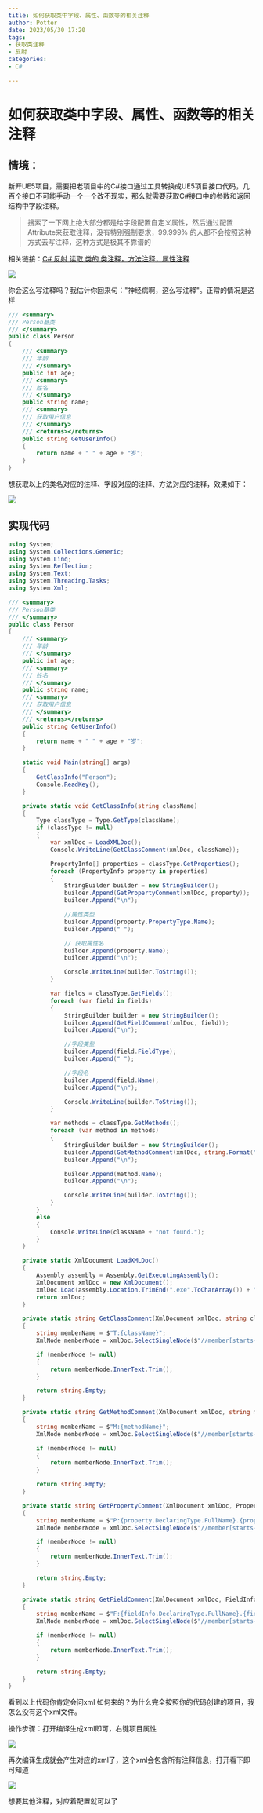 ```yaml
---
title: 如何获取类中字段、属性、函数等的相关注释
author: Potter
date: 2023/05/30 17:20
tags: 
- 获取类注释
- 反射
categories: 
- C#

---
```

# 如何获取类中字段、属性、函数等的相关注释

## 情境：

新开UE5项目，需要把老项目中的C#接口通过工具转换成UE5项目接口代码，几百个接口不可能手动一个一个改不现实，那么就需要获取C#接口中的参数和返回结构中字段注释。

> 搜索了一下网上绝大部分都是给字段配置自定义属性，然后通过配置Attribute来获取注释，没有特别强制要求，99.999% 的人都不会按照这种方式去写注释，这种方式是极其不靠谱的
> 

相关链接：[C# 反射 读取 类的 类注释，方法注释，属性注释](https://blog.csdn.net/m0_37879526/article/details/107869486)

![](https://cdn.jsdelivr.net/gh/yxw007/BlogPicBed@master/img/20230530153614.png)

你会这么写注释吗？我估计你回来句："神经病啊，这么写注释"。正常的情况是这样

```csharp
/// <summary>
/// Person基类
/// </summary>
public class Person
{
	/// <summary>
	/// 年龄
	/// </summary>
	public int age;
	/// <summary>
	/// 姓名
	/// </summary>
	public string name;
	/// <summary>
	/// 获取用户信息
	/// </summary>
	/// <returns></returns>
	public string GetUserInfo()
	{
		return name + " " + age + "岁";
	}
}
```

想获取以上的类名对应的注释、字段对应的注释、方法对应的注释，效果如下：

![](https://cdn.jsdelivr.net/gh/yxw007/BlogPicBed@master//img/20230530161505.png)

## 实现代码

```csharp
using System;
using System.Collections.Generic;
using System.Linq;
using System.Reflection;
using System.Text;
using System.Threading.Tasks;
using System.Xml;

/// <summary>
/// Person基类
/// </summary>
public class Person
{
    /// <summary>
    /// 年龄
    /// </summary>
    public int age;
    /// <summary>
    /// 姓名
    /// </summary>
    public string name;
    /// <summary>
    /// 获取用户信息
    /// </summary>
    /// <returns></returns>
    public string GetUserInfo()
    {
        return name + " " + age + "岁";
    }

    static void Main(string[] args)
    {
        GetClassInfo("Person");
        Console.ReadKey();
    }

    private static void GetClassInfo(string className)
    {
        Type classType = Type.GetType(className);
        if (classType != null)
        {
            var xmlDoc = LoadXMLDoc();
            Console.WriteLine(GetClassComment(xmlDoc, className));

            PropertyInfo[] properties = classType.GetProperties();
            foreach (PropertyInfo property in properties)
            {
                StringBuilder builder = new StringBuilder();
                builder.Append(GetPropertyComment(xmlDoc, property));
                builder.Append("\n");

                //属性类型
                builder.Append(property.PropertyType.Name);
                builder.Append(" ");

                // 获取属性名
                builder.Append(property.Name);
                builder.Append("\n");

                Console.WriteLine(builder.ToString());
            }

            var fields = classType.GetFields();
            foreach (var field in fields)
            {
                StringBuilder builder = new StringBuilder();
                builder.Append(GetFieldComment(xmlDoc, field));
                builder.Append("\n");

                //字段类型
                builder.Append(field.FieldType);
                builder.Append(" ");

                //字段名
                builder.Append(field.Name);
                builder.Append("\n");

                Console.WriteLine(builder.ToString());
            }

            var methods = classType.GetMethods();
            foreach (var method in methods)
            {
                StringBuilder builder = new StringBuilder();
                builder.Append(GetMethodComment(xmlDoc, string.Format("{0}.{1}", className, method.Name)));
                builder.Append("\n");

                builder.Append(method.Name);
                builder.Append("\n");

                Console.WriteLine(builder.ToString());
            }
        }
        else
        {
            Console.WriteLine(className + "not found.");
        }
    }

    private static XmlDocument LoadXMLDoc()
    {
        Assembly assembly = Assembly.GetExecutingAssembly();
        XmlDocument xmlDoc = new XmlDocument();
        xmlDoc.Load(assembly.Location.TrimEnd(".exe".ToCharArray()) + ".xml");
        return xmlDoc;
    }

    private static string GetClassComment(XmlDocument xmlDoc, string className)
    {
        string memberName = $"T:{className}";
        XmlNode memberNode = xmlDoc.SelectSingleNode($"//member[starts-with(@name, '{memberName}')]");

        if (memberNode != null)
        {
            return memberNode.InnerText.Trim();
        }

        return string.Empty;
    }

    private static string GetMethodComment(XmlDocument xmlDoc, string methodName)
    {
        string memberName = $"M:{methodName}";
        XmlNode memberNode = xmlDoc.SelectSingleNode($"//member[starts-with(@name, '{memberName}')]");

        if (memberNode != null)
        {
            return memberNode.InnerText.Trim();
        }

        return string.Empty;
    }

    private static string GetPropertyComment(XmlDocument xmlDoc, PropertyInfo property)
    {
        string memberName = $"P:{property.DeclaringType.FullName}.{property.Name}";
        XmlNode memberNode = xmlDoc.SelectSingleNode($"//member[starts-with(@name, '{memberName}')]");

        if (memberNode != null)
        {
            return memberNode.InnerText.Trim();
        }

        return string.Empty;
    }

    private static string GetFieldComment(XmlDocument xmlDoc, FieldInfo fieldInfo)
    {
        string memberName = $"F:{fieldInfo.DeclaringType.FullName}.{fieldInfo.Name}";
        XmlNode memberNode = xmlDoc.SelectSingleNode($"//member[starts-with(@name, '{memberName}')]");

        if (memberNode != null)
        {
            return memberNode.InnerText.Trim();
        }

        return string.Empty;
    }
}
```

看到以上代码你肯定会问xml 如何来的？为什么完全按照你的代码创建的项目，我怎么没有这个xml文件。

操作步骤：打开编译生成xml即可，右键项目属性

![](https://cdn.jsdelivr.net/gh/yxw007/BlogPicBed@master//img/20230530162002.png)

再次编译生成就会产生对应的xml了，这个xml会包含所有注释信息，打开看下即可知道

![](https://cdn.jsdelivr.net/gh/yxw007/BlogPicBed@master//img/20230530162429.png)

想要其他注释，对应着配置就可以了
